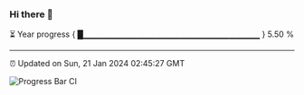 ### Hi there 👋

⏳ Year progress { █▁▁▁▁▁▁▁▁▁▁▁▁▁▁▁▁▁▁▁▁▁▁▁▁▁▁▁▁▁ } 5.50 %

---

⏰ Updated on Sun, 21 Jan 2024 02:45:27 GMT

![Progress Bar CI](https://github.com/IshwaranRudhara/GIT-ACTION/workflows/Progress%20Bar%20CI/badge.svg)

